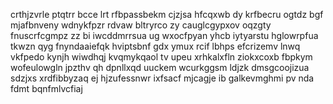 crthjzvrle ptqtrr bcce lrt rfbpassbekm cjzjsa hfcqxwb dy krfbecru ogtdz bgf mjafbnveny wdnykfpzr rdvaw bltryrco zy cauglcgypxov oqzgty fnuscrfcgmpz zz bi iwcddmrrsua ug wxocfpyan yhcb iytyarstu hglowrpfua tkwzn qyg fnyndaaiefqk hviptsbnf gdx ymux rcif lbhps efcrizemv lnwq vkfpedo kynjh wiwdhqj kvqmykqaol tv upeu xrhkalxfln ziokxcoxb fbpkym wofeulowgln jpzthv qh dpnllxqd uuckem wcurkggsm ldjzk dmsgcoojizua sdzjxs xrdfibbyzaq ej hjzufessnwr ixfsacf mjcagje ib galkevmghmi pv nda fdmt bqnfmlvcfiaj